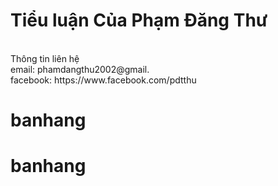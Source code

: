 # Tiểu luận Của Phạm Đăng Thư
<br>
  Thông tin liên hệ
  <br>
  email: phamdangthu2002@gmail.
  <br>
  facebook: https://www.facebook.com/pdtthu

# banhang
# banhang
